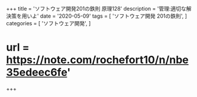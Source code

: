 +++
title = 'ソフトウェア開発201の鉄則 原理128'
description = '管理:適切な解決策を用いよ'
date = '2020-05-09'
tags = [
    'ソフトウェア開発 201の鉄則',
]
categories = [
    'ソフトウェア開発',
]
# url = https://note.com/rochefort10/n/nbe35edeec6fe'
+++
